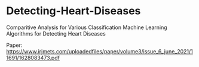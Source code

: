 # Detecting-Heart-Diseases 
Comparitive Analysis for Various Classification Machine Learning Algorithms for Detecting Heart Diseases

Paper: https://www.irjmets.com/uploadedfiles/paper/volume3/issue_6_june_2021/11691/1628083473.pdf
